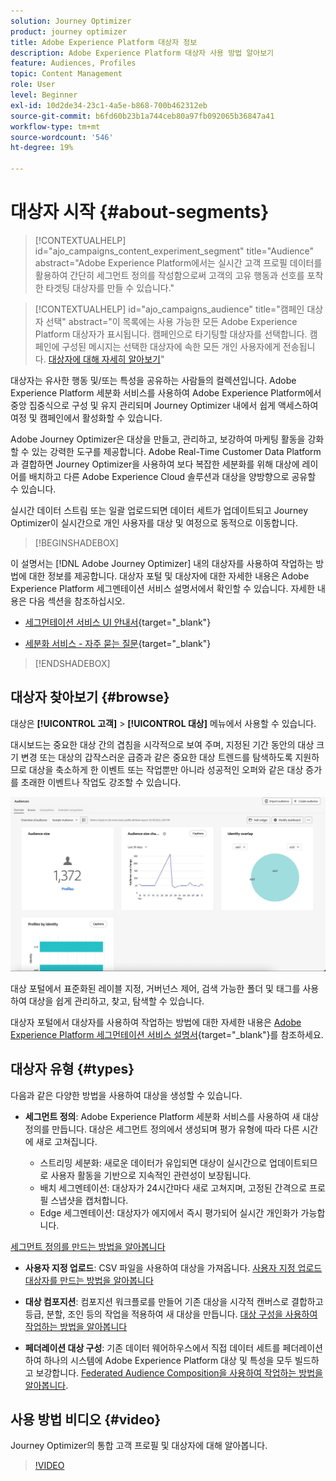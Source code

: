 ```yaml
---
solution: Journey Optimizer
product: journey optimizer
title: Adobe Experience Platform 대상자 정보
description: Adobe Experience Platform 대상자 사용 방법 알아보기
feature: Audiences, Profiles
topic: Content Management
role: User
level: Beginner
exl-id: 10d2de34-23c1-4a5e-b868-700b462312eb
source-git-commit: b6fd60b23b1a744ceb80a97fb092065b36847a41
workflow-type: tm+mt
source-wordcount: '546'
ht-degree: 19%

---
```



# 대상자 시작 {#about-segments}

>[!CONTEXTUALHELP]
>id="ajo_campaigns_content_experiment_segment"
>title="Audience"
>abstract="Adobe Experience Platform에서는 실시간 고객 프로필 데이터를 활용하여 간단히 세그먼트 정의를 작성함으로써 고객의 고유 행동과 선호를 포착한 타겟팅 대상자를 만들 수 있습니다."

>[!CONTEXTUALHELP]
>id="ajo_campaigns_audience"
>title="캠페인 대상자 선택"
>abstract="이 목록에는 사용 가능한 모든 Adobe Experience Platform 대상자가 표시됩니다. 캠페인으로 타기팅할 대상자를 선택합니다. 캠페인에 구성된 메시지는 선택한 대상자에 속한 모든 개인 사용자에게 전송됩니다. [대상자에 대해 자세히 알아보기](../audience/about-audiences.md)"

대상자는 유사한 행동 및/또는 특성을 공유하는 사람들의 컬렉션입니다. Adobe Experience Platform 세분화 서비스를 사용하여 Adobe Experience Platform에서 중앙 집중식으로 구성 및 유지 관리되며 Journey Optimizer 내에서 쉽게 액세스하여 여정 및 캠페인에서 활성화할 수 있습니다.

Adobe Journey Optimizer은 대상을 만들고, 관리하고, 보강하여 마케팅 활동을 강화할 수 있는 강력한 도구를 제공합니다. Adobe Real-Time Customer Data Platform과 결합하면 Journey Optimizer을 사용하여 보다 복잡한 세분화를 위해 대상에 레이어를 배치하고 다른 Adobe Experience Cloud 솔루션과 대상을 양방향으로 공유할 수 있습니다.

실시간 데이터 스트림 또는 일괄 업로드되면 데이터 세트가 업데이트되고 Journey Optimizer이 실시간으로 개인 사용자를 대상 및 여정으로 동적으로 이동합니다.

>[!BEGINSHADEBOX]

이 설명서는 [!DNL Adobe Journey Optimizer] 내의 대상자를 사용하여 작업하는 방법에 대한 정보를 제공합니다. 대상자 포털 및 대상자에 대한 자세한 내용은 Adobe Experience Platform 세그멘테이션 서비스 설명서에서 확인할 수 있습니다. 자세한 내용은 다음 섹션을 참조하십시오.

* [세그먼테이션 서비스 UI 안내서](https://experienceleague.adobe.com/ko/docs/experience-platform/segmentation/ui/overview){target="_blank"}

* [세분화 서비스 - 자주 묻는 질문](https://experienceleague.adobe.com/ko/docs/experience-platform/segmentation/faq){target="_blank"}

>[!ENDSHADEBOX]

## 대상자 찾아보기 {#browse}

대상은 **[!UICONTROL 고객]** > **[!UICONTROL 대상]** 메뉴에서 사용할 수 있습니다.

대시보드는 중요한 대상 간의 겹침을 시각적으로 보여 주며, 지정된 기간 동안의 대상 크기 변경 또는 대상의 갑작스러운 급증과 같은 중요한 대상 트렌드를 탐색하도록 지원하므로 대상을 축소하게 한 이벤트 또는 작업뿐만 아니라 성공적인 오퍼와 같은 대상 증가를 초래한 이벤트나 작업도 강조할 수 있습니다.

![](assets/audiences-overview.png)

대상 포털에서 표준화된 레이블 지정, 거버넌스 제어, 검색 가능한 폴더 및 태그를 사용하여 대상을 쉽게 관리하고, 찾고, 탐색할 수 있습니다.

대상자 포털에서 대상자를 사용하여 작업하는 방법에 대한 자세한 내용은 [Adobe Experience Platform 세그먼테이션 서비스 설명서](https://experienceleague.adobe.com/docs/experience-platform/segmentation/home.html?lang=ko){target="_blank"}를 참조하세요.

## 대상자 유형 {#types}

다음과 같은 다양한 방법을 사용하여 대상을 생성할 수 있습니다.

* **세그먼트 정의**: Adobe Experience Platform 세분화 서비스를 사용하여 새 대상 정의를 만듭니다. 대상은 세그먼트 정의에서 생성되며 평가 유형에 따라 다른 시간에 새로 고쳐집니다.

   * 스트리밍 세분화: 새로운 데이터가 유입되면 대상이 실시간으로 업데이트되므로 사용자 활동을 기반으로 지속적인 관련성이 보장됩니다.
   * 배치 세그멘테이션: 대상자가 24시간마다 새로 고쳐지며, 고정된 간격으로 프로필 스냅샷을 캡처합니다.
   * Edge 세그멘테이션: 대상자가 에지에서 즉시 평가되어 실시간 개인화가 가능합니다.

[세그먼트 정의를 만드는 방법을 알아봅니다](creating-a-segment-definition.md)

* **사용자 지정 업로드**: CSV 파일을 사용하여 대상을 가져옵니다. [사용자 지정 업로드 대상자를 만드는 방법을 알아봅니다](custom-upload.md)

* **대상 컴포지션**: 컴포지션 워크플로를 만들어 기존 대상을 시각적 캔버스로 결합하고 등급, 분할, 조인 등의 작업을 적용하여 새 대상을 만듭니다. [대상 구성을 사용하여 작업하는 방법을 알아봅니다](get-started-audience-orchestration.md)

* **페더레이션 대상 구성**: 기존 데이터 웨어하우스에서 직접 데이터 세트를 페더레이션하여 하나의 시스템에 Adobe Experience Platform 대상 및 특성을 모두 빌드하고 보강합니다. [Federated Audience Composition을 사용하여 작업하는 방법을 알아봅니다](federated-audience-composition.md).

## 사용 방법 비디오 {#video}

Journey Optimizer의 통합 고객 프로필 및 대상자에 대해 알아봅니다.

>[!VIDEO](https://video.tv.adobe.com/v/3432671?quality=12)
